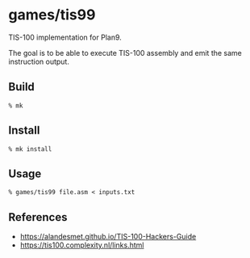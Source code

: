 # games/tis99

TIS-100 implementation for Plan9.

The goal is to be able to execute TIS-100 assembly and emit the same instruction output. 

## Build

	% mk

## Install

	% mk install

## Usage

	% games/tis99 file.asm < inputs.txt

## References

- https://alandesmet.github.io/TIS-100-Hackers-Guide
- https://tis100.complexity.nl/links.html
